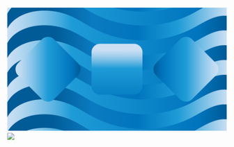 [![Header](https://raw.githubusercontent.com/p0rtL6/p0rtL6/main/BG1.png "Header")](https://discord.gg/sRGX5VRwzQ)
<img align="center" src="https://github-readme-stats.vercel.app/api/<top-langs>/?username=<USERNAME>&theme=<THEME_NAME>" />
